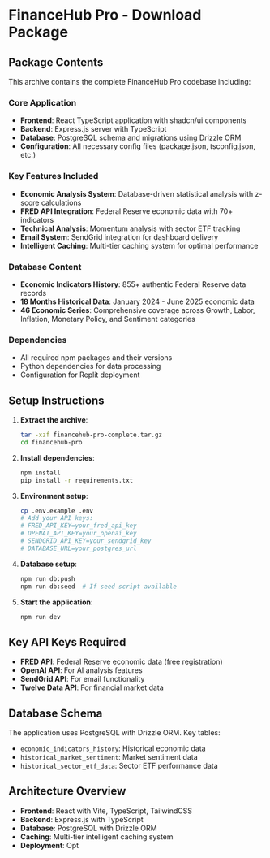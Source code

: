 # FinanceHub Pro - Download Package

## Package Contents

This archive contains the complete FinanceHub Pro codebase including:

### Core Application
- **Frontend**: React TypeScript application with shadcn/ui components
- **Backend**: Express.js server with TypeScript
- **Database**: PostgreSQL schema and migrations using Drizzle ORM
- **Configuration**: All necessary config files (package.json, tsconfig.json, etc.)

### Key Features Included
- **Economic Analysis System**: Database-driven statistical analysis with z-score calculations
- **FRED API Integration**: Federal Reserve economic data with 70+ indicators
- **Technical Analysis**: Momentum analysis with sector ETF tracking
- **Email System**: SendGrid integration for dashboard delivery
- **Intelligent Caching**: Multi-tier caching system for optimal performance

### Database Content
- **Economic Indicators History**: 855+ authentic Federal Reserve data records
- **18 Months Historical Data**: January 2024 - June 2025 economic data
- **46 Economic Series**: Comprehensive coverage across Growth, Labor, Inflation, Monetary Policy, and Sentiment categories

### Dependencies
- All required npm packages and their versions
- Python dependencies for data processing
- Configuration for Replit deployment

## Setup Instructions

1. **Extract the archive**:
   ```bash
   tar -xzf financehub-pro-complete.tar.gz
   cd financehub-pro
   ```

2. **Install dependencies**:
   ```bash
   npm install
   pip install -r requirements.txt
   ```

3. **Environment setup**:
   ```bash
   cp .env.example .env
   # Add your API keys:
   # FRED_API_KEY=your_fred_api_key
   # OPENAI_API_KEY=your_openai_key
   # SENDGRID_API_KEY=your_sendgrid_key
   # DATABASE_URL=your_postgres_url
   ```

4. **Database setup**:
   ```bash
   npm run db:push
   npm run db:seed  # If seed script available
   ```

5. **Start the application**:
   ```bash
   npm run dev
   ```

## Key API Keys Required
- **FRED API**: Federal Reserve economic data (free registration)
- **OpenAI API**: For AI analysis features
- **SendGrid API**: For email functionality
- **Twelve Data API**: For financial market data

## Database Schema
The application uses PostgreSQL with Drizzle ORM. Key tables:
- `economic_indicators_history`: Historical economic data
- `historical_market_sentiment`: Market sentiment data
- `historical_sector_etf_data`: Sector ETF performance data

## Architecture Overview
- **Frontend**: React with Vite, TypeScript, TailwindCSS
- **Backend**: Express.js with TypeScript
- **Database**: PostgreSQL with Drizzle ORM
- **Caching**: Multi-tier intelligent caching system
- **Deployment**: Opt
